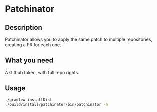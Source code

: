 # Patchinator

## Description

Patchinator allows you to apply the same patch to multiple repositories, creating a PR for each one.

## What you need

A Github token, with full repo rights.

## Usage

```bash
./gradlew installDist
./build/install/patchinator/bin/patchinator -h
```
